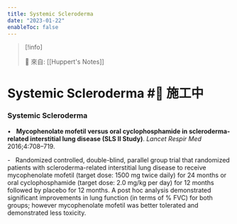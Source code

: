 ```yaml
---
title: Systemic Scleroderma
date: "2023-01-22"
enableToc: false
---
```


> [!info]
>
> 🌱 來自: [[Huppert's Notes]]

# Systemic Scleroderma #🚧 施工中

### Systemic Scleroderma

•   **Mycophenolate mofetil versus oral cyclophosphamide in scleroderma-related interstitial lung disease (SLS II Study)**. *Lancet Respir Med* 2016;4:708–719.

-   Randomized controlled, double-blind, parallel group trial that randomized patients with scleroderma-related interstitial lung disease to receive mycophenolate mofetil (target dose: 1500 mg twice daily) for 24 months or oral cyclophosphamide (target dose: 2.0 mg/kg per day) for 12 months followed by placebo for 12 months. A post hoc analysis demonstrated significant improvements in lung function (in terms of % FVC) for both groups; however mycophenolate mofetil was better tolerated and demonstrated less toxicity.

